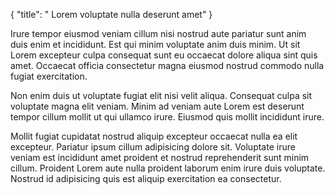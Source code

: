 {
  "title": " Lorem voluptate nulla deserunt amet"
}

Irure tempor eiusmod veniam cillum nisi nostrud aute pariatur sunt anim duis enim et incididunt. Est qui minim voluptate anim duis minim. Ut sit Lorem excepteur culpa consequat sunt eu occaecat dolore aliqua sint quis amet. Occaecat officia consectetur magna eiusmod nostrud commodo nulla fugiat exercitation.

Non enim duis ut voluptate fugiat elit nisi velit aliqua. Consequat culpa sit voluptate magna elit veniam. Minim ad veniam aute Lorem est deserunt tempor cillum mollit ut qui ullamco irure. Eiusmod quis mollit incididunt irure.

Mollit fugiat cupidatat nostrud aliquip excepteur occaecat nulla ea elit excepteur. Pariatur ipsum cillum adipisicing dolore sit. Voluptate irure veniam est incididunt amet proident et nostrud reprehenderit sunt minim cillum. Proident Lorem aute nulla proident laborum enim irure duis voluptate. Nostrud id adipisicing quis est aliquip exercitation ea consectetur.